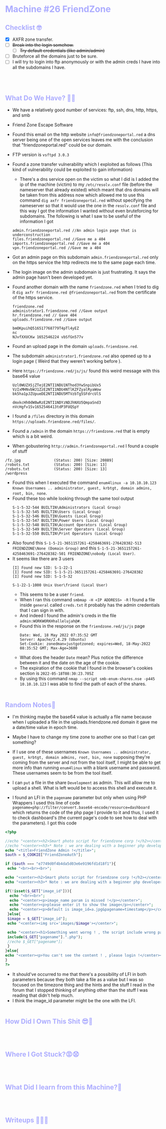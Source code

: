 # <span style="color:#adadff">Machine #26 FriendZone</span>  



## <span style="color:#adadff">Checklist 🤓   
- [x] AXFR zone transfer.
- [ ] ~~Break into the login somehow.~~
  - [ ] ~~Try default credentials (like admin/admin)~~
- [ ] Bruteforce all the domains just to be sure.
- [ ] I will try to login into ftp anonymously or with the admin creds I have into all the subdomains I have.

<br/><br/>


## <span style="color:#adadff">What Do We Have? 🤔🤔 
* We have a relatively good number of services: ftp, ssh, dns, http, https, and smb
* Friend Zone Escape Software
* Found this email on the http website `info@friendzoneportal.red` a dns server being one of the open services leaves me with the conclusion that "friendzoneportal.red" could be our domain.
* FTP version is `vsftpd 3.0.3`
* Found a zone transfer vulnerability which I exploited as follows (This kind of vulnerability could be exploited to gain information)
  * There's a dns service open on the victim so what I did is I added the ip of the machine (victim) to my `/etc/resolv.conf` file (before the nameserver that already existed) which meant that dns domains will be taken from this address now which allowed me to use this command `dig axfr friendzoneportal.red` without specifying the nameserver so that it would use the one in the `resolv.conf` file and this way I got the information I wanted without even bruteforcing for subdomains. The following is what I saw to be useful of the information I got  
  ```
  admin.friendzoneportal.red //An admin login page that is underconstruction
  files.friendzoneportal.red //Gave me a 404
  imports.friendzoneportal.red //Gave me a 404
  vpn.friendzoneportal.red //Gave me a 404
  ```  

* Got an admin page on this subdomain `admin.friendzoneportal.red` only on the https service the http redirects me to the same page each time.
* The login image on the admin subdomain is just frustrating. It says the admin page hasn't been developed yet.
* Found another domain with the name `friendzone.red` when I tried to dig it `dig axfr friendzone.red @friendzoneportal.red` from the certificate of the https service.  
  ```
  friendzone.red
  administrator1.friendzone.red //Gave output
  hr.friendzone.red // Gave 404
  uploads.friendzone.red //Gave output
  ```  

  ```
  bmOKpuihQ516517768779T4pTl4yEZ
  nc   
  NJvfXXUCKw 1652546224 vbSfGn577v                     
  ```  

* Found an upload page in the domain `uploads.friendzone.red`.
* The subdomain `administrator1.friendzone.red` also opened up to a login page ( Weird that they weren't working before ).
* Here `https://friendzone.red/js/js/` found this weird message with this base64 value  
  ```
  Uzl0WUZXSjZTejE2NTI1NDU1NThod3YwSnpibUx5
  VzIxMHNvbWJ1ZzE2NTI1NDU4NTlKZFZyalRyaWow
  bk5ha1pJZUpueDE2NTI1NDU5MTVzbTg5SFdrcUlS
  
  dmxkcHh0dW8wRzE2NTI1NDYzNDJhNXU5QmpaSnd3
  nVcHgfv1Sv1652546413tdP3FUQSpY
  ```  
* I found a `/files` directory in this domain `https://uploads.friendzone.red/files/`.
* Found a `/admin` in the domain `https://friendzone.red` that is empty which is a bit weird.  
* When gobustering `http://admin.friendzoneportal.red` I found a couple of stuff   
```
/fz.jpg               (Status: 200) [Size: 20889]
/robots.txt           (Status: 200) [Size: 13]   
/robots.txt           (Status: 200) [Size: 13]   
/wordpress
```  

* Found this when I executed the command `enum4linux -a 10.10.10.123` `Known Usernames .. administrator, guest, krbtgt, domain admins, root, bin, none`.
* Found these too while looking through the same tool output  
  ```
  S-1-5-32-544 BUILTIN\Administrators (Local Group)
  S-1-5-32-545 BUILTIN\Users (Local Group)
  S-1-5-32-546 BUILTIN\Guests (Local Group)
  S-1-5-32-547 BUILTIN\Power Users (Local Group)
  S-1-5-32-548 BUILTIN\Account Operators (Local Group)
  S-1-5-32-549 BUILTIN\Server Operators (Local Group)
  S-1-5-32-550 BUILTIN\Print Operators (Local Group)
  ```  
* Also found this `S-1-5-21-3651157261-4258463691-276428382-513 FRIENDZONE\None (Domain Group)` and this `S-1-5-21-3651157261-4258463691-276428382-501 FRIENDZONE\nobody (Local User)`.  
* It seems like there are 3 users  
  ```
  [I] Found new SID: S-1-22-1
  [I] Found new SID: S-1-5-21-3651157261-4258463691-276428382
  [I] Found new SID: S-1-5-32
  ```
  ```
  S-1-22-1-1000 Unix User\friend (Local User)
  ```
  * This seems to be a user `friend`.
  * When I ran this command `smbmap -H <IP ADDRESS> -R` I found a file inside `general` called `creds.txt` it probably has the admin credentials that I can sign in with.
  * And indeed I found the admin's creds in the file `admin:WORKWORKHhallelujah@#`.  
  * Found this in the response on the `friendzone.red/js/js` page  
    ```
    Date: Wed, 18 May 2022 07:35:52 GMT
    Server: Apache/2.4.29 (Ubuntu)
    Set-Cookie: zonedman=justgotzoned; expires=Wed, 18-May-2022 08:35:52 GMT; Max-Age=3600
    ```  
  * What does the header `Date` mean? Plus notice the difference between it and the date on the age of the cookie.
  * The expiration of the cookie that I found in the browser's cookies section is `2022-05-18T08:30:23.705Z`
  * By using this command `nmap --script smb-enum-shares.nse -p445 10.10.10.123` I was able to find the path of each of the shares.
<br/><br/>


## <span style="color:#adadff">Random Notes👀  

* I'm thinking maybe the base64 value is actually a file name because when I uploaded a file in the uploads.friendzone.red domain it gave me a date/time value in epoch time.  

* Maybe I have to change my time zone to another one so that I can get something?  
* If I use one of these usernames `Known Usernames .. administrator, guest, krbtgt, domain admins, root, bin, none` supposing they're coming from the server and not from the tool itself, I might be able to get more info than running `enum4linux` with a blank username and password. These usernames seem to be from the tool itself.
* I can `put` a file in the share `Development` as admin. This will allow me to upload a shell. What is left would be to access this shell and execute it.
* I found an LFI in the `pagename` parameter but only when using PHP Wrappers I used this line of code `pagename=php://filter/convert.base64-encode/resource=dashboard` which returns the code of the php page I provide to it and thus, I used it to check dashboard's (the current page's code to see how to deal with the parameters). I got this code   
```php
<?php

//echo "<center><h2>Smart photo script for friendzone corp !</h2></center>";
//echo "<center><h3>* Note : we are dealing with a beginner php developer and the application is not tested yet !</h3></center>";
echo "<title>FriendZone Admin !</title>";
$auth = $_COOKIE["FriendZoneAuth"];

if ($auth === "e7749d0f4b4da5d03e6e9196fd1d18f1"){
 echo "<br><br><br>";

echo "<center><h2>Smart photo script for friendzone corp !</h2></center>";
echo "<center><h3>* Note : we are dealing with a beginner php developer and the application is not tested yet !</h3></center>";

if(!isset($_GET["image_id"])){
  echo "<br><br>";
  echo "<center><p>image_name param is missed !</p></center>";
  echo "<center><p>please enter it to show the image</p></center>";
  echo "<center><p>default is image_id=a.jpg&pagename=timestamp</p></center>";
 }else{
 $image = $_GET["image_id"];
 echo "<center><img src='images/$image'></center>";

 echo "<center><h1>Something went worng ! , the script include wrong param !</h1></center>";
 include($_GET["pagename"].".php");
 //echo $_GET["pagename"];
 }
}else{
echo "<center><p>You can't see the content ! , please login !</center></p>";
}
?>
```
* It should've occurred to me that there's a possibility of LFI in both parameters because they both take a file as a value but I was so focused on the timezone thing and the hints and the stuff I read in the forum that I stopped thinking of anything other than the stuff I was reading that didn't help much.  
* I think the image_id parameter might be the one with the LFI.
<br/><br/>  


## <span style="color:#adadff">How Did I Own This Shit 😎🥳  

<br/><br/>



## <span style="color:#adadff">Where I Got Stuck?😡😧  


<br/><br/>



## <span style="color:#adadff">What Did I learn from this Machine?👀  


<br/><br/>



## <span style="color:#adadff">Writeups ✍🏽📓   


<br/><br/>

<!-- @nested-tags:EXAMPLE/OF/NESTED/TAGS-->